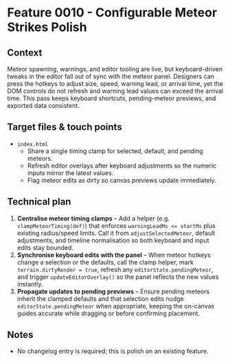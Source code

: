 # Feature 0010 - Configurable Meteor Strikes Polish

## Context
Meteor spawning, warnings, and editor tooling are live, but keyboard-driven tweaks in the editor fall out of sync with the meteor panel. Designers can press the hotkeys to adjust size, speed, warning lead, or arrival time, yet the DOM controls do not refresh and warning lead values can exceed the arrival time. This pass keeps keyboard shortcuts, pending-meteor previews, and exported data consistent.

## Target files & touch points
- `index.html`
  - Share a single timing clamp for selected, default, and pending meteors.
  - Refresh editor overlays after keyboard adjustments so the numeric inputs mirror the latest values.
  - Flag meteor edits as dirty so canvas previews update immediately.

## Technical plan
1. **Centralise meteor timing clamps** – Add a helper (e.g. `clampMeteorTiming(def)`) that enforces `warningLeadMs <= startMs` plus existing radius/speed limits. Call it from `adjustSelectedMeteor`, default adjustments, and timeline normalisation so both keyboard and input edits stay bounded.
2. **Synchronise keyboard edits with the panel** – When meteor hotkeys change a selection or the defaults, call the clamp helper, mark `terrain.dirtyRender = true`, refresh any `editorState.pendingMeteor`, and trigger `updateEditorOverlay()` so the panel reflects the new values instantly.
3. **Propagate updates to pending previews** – Ensure pending meteors inherit the clamped defaults and that selection edits nudge `editorState.pendingMeteor` when appropriate, keeping the on-canvas guides accurate while dragging or before confirming placement.

## Notes
- No changelog entry is required; this is polish on an existing feature.
